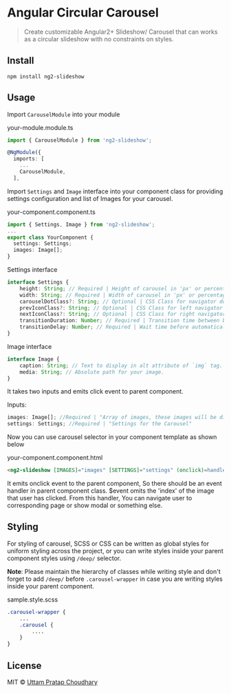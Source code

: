 # Angular Circular Carousel

> Create customizable Angular2+ Slideshow/ Carousel that can works as a circular slideshow with no constraints on styles.

## Install

```
npm install ng2-slideshow
```

## Usage

Import `CarouselModule` into your module

your-module.module.ts
```ts
import { CarouselModule } from 'ng2-slideshow';

@NgModule({
  imports: [
    ...
    CarouselModule,
  ],
```
Import `Settings` and `Image` interface into your component class for providing settings configuration and list of Images for your carousel.

your-component.component.ts
```ts
import { Settings, Image } from 'ng2-slideshow';
...
export class YourComponent {
  settings: Settings;
  images: Image[];
}
```

Settings interface
```ts
interface Settings { 
    height: String; // Required | Height of carousel in 'px' or percentage.
    width: String; // Required | Width of carousel in 'px' or percentage. 
    carouselDotClass?: String; // Optional | CSS Class for navigator dots at the bottom of carousel, it can be a sprite class or glyphicon or font icon class. If no class is provided, no dots will be shown.
    prevIconClass?: String; // Optional | CSS Class for left navigator icon, it can be a sprite class or glyphicon or font icon class. If no class is provided, no left icon will be shown.
    nextIconClass?: String; // Optional | CSS Class for right navigator icon, it can be a sprite class or glyphicon or font icon class. If no class is provided, no right icon will be shown.
    transitionDuration: Number; // Required | Transition time between bet two slides, animation happens for this duration.
    transitionDelay: Number; // Required | Wait time before automatically move to next slide, i.e animation starts.
}
```

Image interface
```ts
interface Image { 
    caption: String; // Text to display in alt attribute of `img` tag.
    media: String; // Absolute path for your image.
}
```


It takes two inputs and emits click event to parent component.

Inputs:
```ts
images: Image[]; //Required | "Array of images, these images will be displayed in carousel";
settings: Settings; //Required | "Settings for the Carousel"
```

Now you can use carousel selector in your component template as shown below

your-component.component.html
```html
<ng2-slideshow [IMAGES]="images" [SETTINGS]="settings" (onclick)=handler($event)></ng2-slideshow>
```

It emits onclick event to the parent component, So there should be an event handler in parent component class. $event omits the 'index' of the image that user has clicked. From this handler, You can navigate user to corresponding page or show modal or something else.

## Styling

For styling of carousel, SCSS or CSS can be written as global styles for uniform styling across the project, or you can write styles inside your parent component styles using `/deep/` selector.

**Note**: Please maintain the hierarchy of classes while writing style and don't forget to add `/deep/` before `.carousel-wrapper` in case you are writing styles inside your parent component.

sample.style.scss
```scss
.carousel-wrapper {
    ...
    .carousel {
        ....
    }
}
```
 
## License

MIT © [Uttam Pratap Choudhary](//https://github.com/uttamchoudhary)

